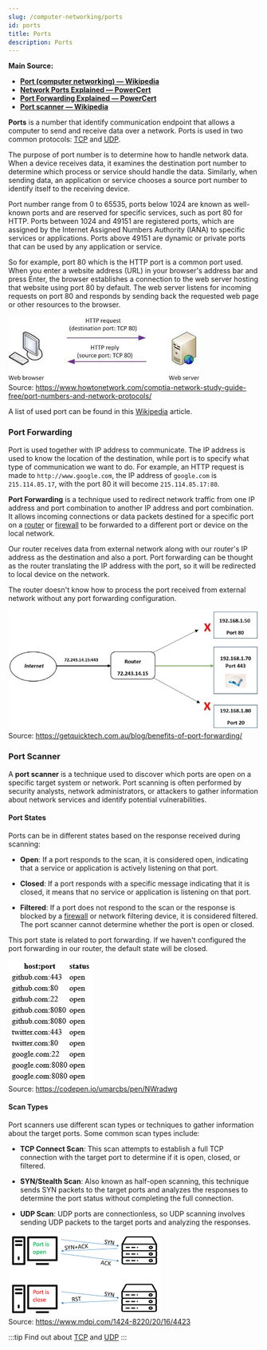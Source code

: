 ```yaml
---
slug: /computer-networking/ports
id: ports
title: Ports
description: Ports
---
```


**Main Source:**

- **[Port (computer networking) — Wikipedia](<https://en.wikipedia.org/wiki/Port_(computer_networking)>)**
- **[Network Ports Explained — PowerCert](https://youtu.be/g2fT-g9PX9o)**
- **[Port Forwarding Explained — PowerCert](https://youtu.be/2G1ueMDgwxw)**
- **[Port scanner — Wikipedia](https://en.wikipedia.org/wiki/Port_scanner)**

**Ports** is a number that identify communication endpoint that allows a computer to send and receive data over a network. Ports is used in two common protocols: [TCP](/computer-networking/tcp-protocol) and [UDP](/computer-networking/udp).

The purpose of port number is to determine how to handle network data. When a device receives data, it examines the destination port number to determine which process or service should handle the data. Similarly, when sending data, an application or service chooses a source port number to identify itself to the receiving device.

Port number range from 0 to 65535, ports below 1024 are known as well-known ports and are reserved for specific services, such as port 80 for HTTP. Ports between 1024 and 49151 are registered ports, which are assigned by the Internet Assigned Numbers Authority (IANA) to specific services or applications. Ports above 49151 are dynamic or private ports that can be used by any application or service.

So for example, port 80 which is the HTTP port is a common port used. When you enter a website address (URL) in your browser's address bar and press Enter, the browser establishes a connection to the web server hosting that website using port 80 by default. The web server listens for incoming requests on port 80 and responds by sending back the requested web page or other resources to the browser.

![Port 80](./port-80.jpeg)  
Source: https://www.howtonetwork.com/comptia-network-study-guide-free/port-numbers-and-network-protocols/

A list of used port can be found in this [Wikipedia](https://en.wikipedia.org/wiki/List_of_TCP_and_UDP_port_numbers) article.

### Port Forwarding

Port is used together with IP address to communicate. The IP address is used to know the location of the destination, while port is to specify what type of communication we want to do. For example, an HTTP request is made to `http://www.google.com`, the IP address of `google.com` is `215.114.85.17`, with the port 80 it will become `215.114.85.17:80`.

**Port Forwarding** is a technique used to redirect network traffic from one IP address and port combination to another IP address and port combination. It allows incoming connections or data packets destined for a specific port on a [router](/computer-networking/router) or [firewall](//computer-security/network-security#firewall) to be forwarded to a different port or device on the local network.

Our router receives data from external network along with our router's IP address as the destination and also a port. Port forwarding can be thought as the router translating the IP address with the port, so it will be redirected to local device on the network.

The router doesn't know how to process the port received from external network without any port forwarding configuration.

![Port forwarding](./port-forwarding.png)  
Source: https://getquicktech.com.au/blog/benefits-of-port-forwarding/

### Port Scanner

A **port scanner** is a technique used to discover which ports are open on a specific target system or network. Port scanning is often performed by security analysts, network administrators, or attackers to gather information about network services and identify potential vulnerabilities.

#### Port States

Ports can be in different states based on the response received during scanning:

- **Open**: If a port responds to the scan, it is considered open, indicating that a service or application is actively listening on that port.

- **Closed**: If a port responds with a specific message indicating that it is closed, it means that no service or application is listening on that port.

- **Filtered**: If a port does not respond to the scan or the response is blocked by a [firewall](/computer-security/network-security#firewall) or network filtering device, it is considered filtered. The port scanner cannot determine whether the port is open or closed.

This port state is related to port forwarding. If we haven't configured the port forwarding in our router, the default state will be closed.

![Port states on GitHub, Twitter, and Google](./port-states.png)  
Source: https://codepen.io/umarcbs/pen/NWradwg

#### Scan Types

Port scanners use different scan types or techniques to gather information about the target ports. Some common scan types include:

- **TCP Connect Scan**: This scan attempts to establish a full TCP connection with the target port to determine if it is open, closed, or filtered.

- **SYN/Stealth Scan**: Also known as half-open scanning, this technique sends SYN packets to the target ports and analyzes the responses to determine the port status without completing the full connection.

- **UDP Scan**: UDP ports are connectionless, so UDP scanning involves sending UDP packets to the target ports and analyzing the responses.

![Port scanning](./port-scan.png)  
Source: https://www.mdpi.com/1424-8220/20/16/4423

:::tip
Find out about [TCP](/computer-networking/tcp-protocol) and [UDP](/computer-networking/udp)
:::

